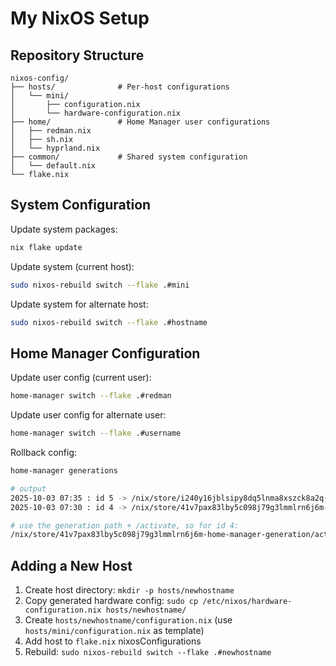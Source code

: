 # My NixOS Setup

## Repository Structure

```
nixos-config/
├── hosts/              # Per-host configurations
│   └── mini/
│       ├── configuration.nix
│       └── hardware-configuration.nix
├── home/               # Home Manager user configurations
│   ├── redman.nix
│   ├── sh.nix
│   └── hyprland.nix
├── common/             # Shared system configuration
│   └── default.nix
└── flake.nix
```

## System Configuration

Update system packages:

```bash
nix flake update
```

Update system (current host): 

```bash
sudo nixos-rebuild switch --flake .#mini
```

Update system for alternate host: 

```bash
sudo nixos-rebuild switch --flake .#hostname
```

## Home Manager Configuration

Update user config (current user): 

```bash
home-manager switch --flake .#redman
```

Update user config for alternate user: 

```bash
home-manager switch --flake .#username
```

Rollback config:

```bash
home-manager generations

# output
2025-10-03 07:35 : id 5 -> /nix/store/i240y16jblsipy8dq5lnma8xszck8a2q-home-manager-generation
2025-10-03 07:30 : id 4 -> /nix/store/41v7pax83lby5c098j79g3lmmlrn6j6m-home-manager-generation

# use the generation path + /activate, so for id 4:
/nix/store/41v7pax83lby5c098j79g3lmmlrn6j6m-home-manager-generation/activate
```

## Adding a New Host

1. Create host directory: `mkdir -p hosts/newhostname`
2. Copy generated hardware config: `sudo cp /etc/nixos/hardware-configuration.nix hosts/newhostname/`
3. Create `hosts/newhostname/configuration.nix` (use `hosts/mini/configuration.nix` as template)
4. Add host to `flake.nix` nixosConfigurations
5. Rebuild: `sudo nixos-rebuild switch --flake .#newhostname`


